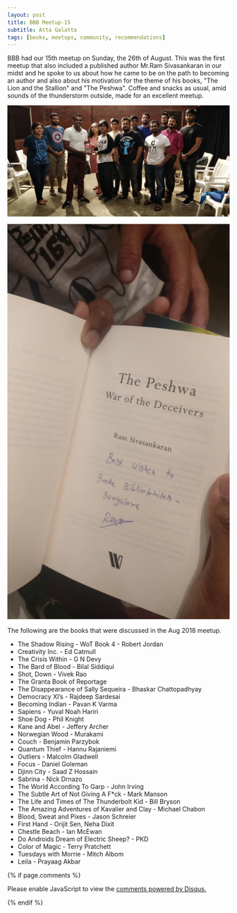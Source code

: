 ```yaml
---
layout: post
title: BBB Meetup-15
subtitle: Atta Galatta
tags: [books, meetups, community, recommendations]
---
```


BBB had our 15th meetup on Sunday, the 26th of August. This was the first meetup that also included a published author Mr.Ram Sivasankaran in our midst and he spoke to us about how he came to be on the path to becoming an author and also about his motivation for the theme of his books, "The Lion and the Stallion" and "The Peshwa". Coffee and snacks as usual, amid sounds of the thunderstorm outside, made for an excellent meetup.

![Group](../img/BBB/BBB_15_08_26_2018_1.jpg)

![Group](../img/BBB/BBB_15_08_26_2018.jpg)

<p>The following are the books that were discussed in the Aug 2018 meetup. </p>


- The Shadow Rising - WoT Book 4 - Robert Jordan
- Creativity Inc. - Ed Catmull
- The Crisis Within - G N Devy
- The Bard of Blood - Bilal Siddiqui
- Shot, Down - Vivek Rao
- The Granta Book of Reportage
- The Disappearance of Sally Sequeira - Bhaskar Chattopadhyay
- Democracy XI’s - Rajdeep Sardesai
- Becoming Indian - Pavan K Varma
- Sapiens - Yuval Noah Hariri
- Shoe Dog - Phil Knight 
- Kane and Abel - Jeffery Archer
- Norwegian Wood - Murakami 
- Couch - Benjamin Parzybok
- Quantum Thief - Hannu Rajaniemi
- Outliers - Malcolm Gladwell
- Focus - Daniel Goleman
- Djinn City - Saad Z Hossain
- Sabrina - Nick Drnazo
- The World According To Garp - John Irving
- The Subtle Art of Not Giving A F*ck - Mark Manson
- The Life and Times of The Thunderbolt Kid - Bill Bryson
- The Amazing Adventures of Kavalier and Clay - Michael Chabon
- Blood, Sweat and Pixes - Jason Schreier
- First Hand - Orijit Sen, Neha Dixit
- Chestle Beach - Ian McEwan
- Do Androids Dream of Electric Sheep? - PKD
- Color of Magic - Terry Pratchett 
- Tuesdays with Morrie - Mitch Albom
- Leila - Prayaag Akbar



{% if page.comments %}
<div id="disqus_thread"></div>
<script>

/**
*  RECOMMENDED CONFIGURATION VARIABLES: EDIT AND UNCOMMENT THE SECTION BELOW TO INSERT DYNAMIC VALUES FROM YOUR PLATFORM OR CMS.
*  LEARN WHY DEFINING THESE VARIABLES IS IMPORTANT: https://disqus.com/admin/universalcode/#configuration-variables*/
/*
var disqus_config = function () {
this.page.url = brokebibliophilesbangalore.github.io/2018-08-26-BBB-Meetup-15;
  // Replace PAGE_URL with your page's canonical URL variable
this.page.identifier = 2018-08-26-BBB-Meetup-15; 
// Replace PAGE_IDENTIFIER with your page's unique identifier variable
};
*/
(function() { // DON'T EDIT BELOW THIS LINE
var d = document, s = d.createElement('script');
s.src = 'https://brokebibliophilesbangalore.disqus.com/embed.js';
s.setAttribute('data-timestamp', +new Date());
(d.head || d.body).appendChild(s);
})();
</script>
<noscript>Please enable JavaScript to view the <a href="https://disqus.com/?ref_noscript">comments powered by Disqus.</a></noscript>
                            
{% endif %}
